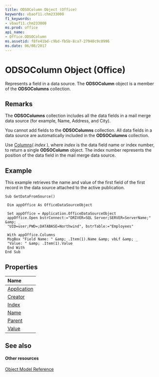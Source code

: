 ```yaml
---
title: ODSOColumn Object (Office)
keywords: vbaof11.chm233000
f1_keywords:
- vbaof11.chm233000
ms.prod: office
api_name:
- Office.ODSOColumn
ms.assetid: f8fe41bd-c9bd-fb5b-8ca7-27940c9c0996
ms.date: 06/08/2017
---
```



# ODSOColumn Object (Office)

Represents a field in a data source. The **ODSOColumn** object is a member of the **ODSOColumns** collection.


## Remarks

The **ODSOColumns** collection includes all the data fields in a mail merge data source (for example, Name, Address, and City).

You cannot add fields to the **ODSOColumns** collection. All data fields in a data source are automatically included in the **ODSOColumns** collection.

Use [Columns](officedatasourceobject-columns-property-office.md)( _index_ ), where _index_ is the data field name or index number, to return a single **ODSOColumn** object. The index number represents the position of the data field in the mail merge data source.


## Example

This example retrieves the name and value of the first field of the first record in the data source attached to the active publication.


```
Sub GetDataFromSource() 
 
 Dim appOffice As OfficeDataSourceObject 
 
 Set appOffice = Application.OfficeDataSourceObject 
 appOffice.Open bstrConnect:="DRIVER=SQL Server;SERVER=ServerName;" &amp; _ 
 "UID=user;PWD=;DATABASE=Northwind", bstrTable:="Employees" 
 
 With appOffice.Columns 
 MsgBox "Field Name: " &amp; .Item(1).Name &amp; vbLf &amp; _ 
 "Value: " &amp; .Item(1).Value 
 End With 
End Sub
```


## Properties



|**Name**|
|:-----|
|[Application](odsocolumn-application-property-office.md)|
|[Creator](odsocolumn-creator-property-office.md)|
|[Index](odsocolumn-index-property-office.md)|
|[Name](odsocolumn-name-property-office.md)|
|[Parent](odsocolumn-parent-property-office.md)|
|[Value](odsocolumn-value-property-office.md)|

## See also


#### Other resources


[Object Model Reference](http://msdn.microsoft.com/library/499c789a-aba2-0fad-649a-0ea964cd3b5e%28Office.15%29.aspx)
